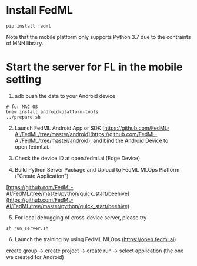 # Install FedML
```
pip install fedml
```

Note that the mobile platform only supports Python 3.7 due to the contraints of MNN library.

# Start the server for FL in the mobile setting

1. adb push the data to your Android device
```
# for MAC OS
brew install android-platform-tools
../prepare.sh
```

2. Launch FedML Android App or SDK [https://github.com/FedML-AI/FedML/tree/master/android](https://github.com/FedML-AI/FedML/tree/master/android), and bind the Android Device to open.fedml.ai.

3. Check the device ID at open.fedml.ai (Edge Device)

4. Build Python Server Package and Upload to FedML MLOps Platform ("Create Application")

[https://github.com/FedML-AI/FedML/tree/master/python/quick_start/beehive](https://github.com/FedML-AI/FedML/tree/master/python/quick_start/beehive)

5. For local debugging of cross-device server, please try 

```
sh run_server.sh
```

6. Launch the training by using FedML MLOps (https://open.fedml.ai)

create group -> create project -> create run -> select application (the one we created for Android)
